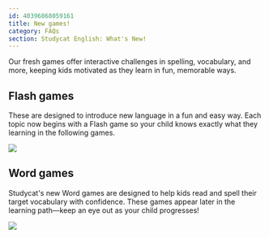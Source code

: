```yaml
---
id: 40396868059161
title: New games!
category: FAQs
section: Studycat English: What's New!
---
```

Our fresh games offer interactive challenges in spelling, vocabulary, and more, keeping kids motivated as they learn in fun, memorable ways.  
  
## Flash games
These are designed to introduce new language in a fun and easy way. Each topic now begins with a Flash game so your child knows exactly what they learning in the following games.   
  
![](https://help.studycat.com/hc/article_attachments/40396888063769)  

## Word games
Studycat's new Word games are designed to help kids read and spell their target vocabulary with confidence. These games appear later in the learning path—keep an eye out as your child progresses!  

![](https://help.studycat.com/hc/article_attachments/40706212454169)